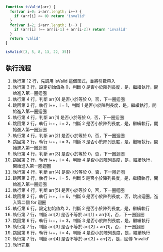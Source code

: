 ``` js
function isValid(arr) {
  for(var i=0; i<arr.length; i++) {
    if (arr[i] <= 0) return 'invalid'
  }
  for(var i=2; i<arr.length; i++) {
    if (arr[i] !== arr[i-1] + arr[i-2]) return 'invalid'
  }
  return 'valid'
}

isValid([3, 5, 8, 13, 22, 35])
```

## 執行流程
1. 執行第 12 行，先調用 isValid 這個函式，並將引數帶入
2. 執行第 3 行，設定初始值為 0，判斷 0 是否小於陣列長度，是，繼續執行，開始進入第一圈迴圈
3. 執行第 4 行，判斷 arr[0] 是否小於等於 0，否，下一圈迴圈
4. 跳回第 2 行，執行 i++，i = 1，判斷 1 是否小於陣列長度，是，繼續執行，開始進入第一圈迴圈
5. 執行第 4 行，判斷 arr[1] 是否小於等於 0，否，下一圈迴圈
6. 跳回第 2 行，執行 i++，i = 2，判斷 2 是否小於陣列長度，是，繼續執行，開始進入第一圈迴圈
7. 執行第 4 行，判斷 arr[2] 是否小於等於 0，否，下一圈迴圈
8. 跳回第 2 行，執行 i++，i = 3，判斷 3 是否小於陣列長度，是，繼續執行，開始進入第一圈迴圈
9. 執行第 4 行，判斷 arr[3] 是否小於等於 0，否，下一圈迴圈
10. 跳回第 2 行，執行 i++，i = 4，判斷 4 是否小於陣列長度，是，繼續執行，開始進入第一圈迴圈
11. 執行第 4 行，判斷 arr[4] 是否小於等於 0，否，下一圈迴圈
12. 跳回第 2 行，執行 i++，i = 5，判斷 5 是否小於陣列長度，是，繼續執行，開始進入第一圈迴圈
13. 執行第 4 行，判斷 arr[5] 是否小於等於 0，否，下一圈迴圈
14. 跳回第 2 行，執行 i++，i = 6，判斷 6 是否小於陣列長度，否，跳出迴圈，進入第二個 for 迴圈
15. 執行第 6 行，設定初始值為 2，判斷 2 是否小於陣列長度，是，繼續執行
16. 執行第 7 行，判斷 arr[2] 是否不等於 arr[1] + arr[0]，否，下一圈迴圈
17. 跳回第 6 行，執行 i++，i = 3，判斷 3 是否小於陣列長度，是，繼續執行
18. 執行第 7 行，判斷 arr[3] 是否不等於 arr[2] + arr[1]，否，下一圈迴圈
19. 跳回第 6 行，執行 i++，i = 4，判斷 4 是否小於陣列長度，是，繼續執行
20. 執行第 7 行，判斷 arr[4] 是否不等於 arr[3] + arr[2]，是，回傳 'invalid'
21. 執行完畢

